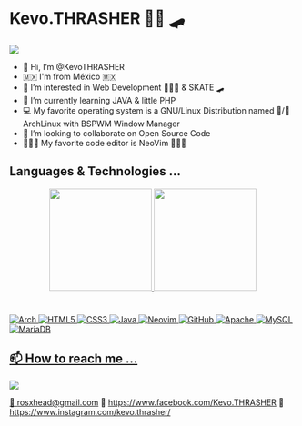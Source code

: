 
# Kevo.THRASHER 👨‍💻 🛹
<img src="https://media.tenor.com/images/55c61072bf952cb2b1744c327d193fd1/tenor.gif">

- 👋 Hi, I’m @KevoTHRASHER
- 🇲🇽 I'm from México 🇲🇽
- 👀 I’m interested in Web Development 👨🏻‍💻 & SKATE 🛹
- 📖 I’m currently learning JAVA & little PHP
- 💻 My favorite operating system is a GNU/Linux Distribution named 🐃/🐧 ArchLinux with BSPWM Window Manager
- 💞️ I’m looking to collaborate on Open Source Code
- 👨🏻‍💻 My favorite code editor is NeoVim 👨🏻‍💻

## Languages & Technologies ...

<div align="center">
  <a href="https://github.com/KevoTHRASHER">
  <img height="180em" src="https://github-readme-stats.vercel.app/api?username=KevoTHRASHER&show_icons=true&theme=aura&include_all_commits=true&count_private=true"/>
  <img height="180em" src="https://github-readme-stats.vercel.app/api/top-langs/?username=KevoTHRASHER&layout=compact&langs_count=7&theme=aura"/>
</div>
<!--    COMMENT
<div style="display: inline_block"><br>
	<img align="center" alt="Rafa-HTML" height="30" width="40" src="https://github.com/devicons/devicon/blob/master/icons/java/java-plain.svg">
	<img align="center" alt="Rafa-HTML" height="30" width="40" src="https://github.com/devicons/devicon/blob/master/icons/html5/html5-original.svg">
	<img align="center" alt="Rafa-CSS" height="30" width="40" src="https://github.com/devicons/devicon/blob/master/icons/css3/css3-original.svg">
</div>
-->

#
![Arch](https://img.shields.io/badge/Arch%20Linux-1793D1?logo=arch-linux&logoColor=fff&style=for-the-badge)
![HTML5](https://img.shields.io/badge/html5-%23E34F26.svg?style=for-the-badge&logo=html5&logoColor=white)
![CSS3](https://img.shields.io/badge/css3-%231572B6.svg?style=for-the-badge&logo=css3&logoColor=white)
![Java](https://img.shields.io/badge/java-%23ED8B00.svg?style=for-the-badge&logo=java&logoColor=white&color=red)
![Neovim](https://img.shields.io/badge/NeoVim-%2357A143.svg?&style=for-the-badge&logo=neovim&logoColor=white&color=102,0,153)
![GitHub](https://img.shields.io/badge/github-%23121011.svg?style=for-the-badge&logo=github&logoColor=white&color=purple)
![Apache](https://img.shields.io/badge/apache-%23D42029.svg?style=for-the-badge&logo=apache&logoColor=white)
![MySQL](https://img.shields.io/badge/mysql-%2300f.svg?style=for-the-badge&logo=mysql&logoColor=white&color=blue)
![MariaDB](https://img.shields.io/badge/MariaDB-003545?style=for-the-badge&logo=mariadb&logoColor=white&color=orange)
<!-- <img align="right" alt="Rafa-pic" height="150" style="border-radius:50px;" src="https://media.discordapp.net/attachments/639956127056134178/890373478988013628/Publicacoes_Instagram_1_1.png?width=676&height=676"> -->

## 📫 How to reach me ...

<img src="https://media.tenor.com/images/7a8b9435d0d0beec6d81e21808c402ec/tenor.gif">

📧 rosxhead@gmail.com
👋 https://www.facebook.com/Kevo.THRASHER 
👋 https://www.instagram.com/kevo.thrasher/


<!---
KevoTHRASHER/KevoTHRASHER is a ✨ special ✨ repository because its `README.md` (this file) appears on your GitHub profile.
You can click the Preview link to take a look at your changes.
--->
